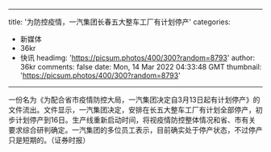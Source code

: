 
---
title: '为防控疫情，一汽集团长春五大整车工厂有计划停产'
categories: 
 - 新媒体
 - 36kr
 - 快讯
headimg: 'https://picsum.photos/400/300?random=8793'
author: 36kr
comments: false
date: Mon, 14 Mar 2022 04:33:48 GMT
thumbnail: 'https://picsum.photos/400/300?random=8793'
---

<div>   
一份名为《为配合省市疫情防控大局，一汽集团决定自3月13日起有计划停产》的文件流出。文件显示，一汽集团决定，安排在长五大整车工厂有计划全部停产，初步计划停产到16日。生产线重新启动时间，将视疫情防控整体情况和省、市有关要求综合研判确定。一汽集团的多位员工表示，目前确实处于停产状态，不过停产只是短期的。（证券时报）  
</div>
            